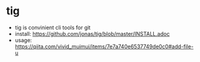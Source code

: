 # tig

- tig is convinient cli tools for git
- install: https://github.com/jonas/tig/blob/master/INSTALL.adoc
- usage: https://qiita.com/vivid_muimui/items/7e7a740e6537749de0c0#add-file-u